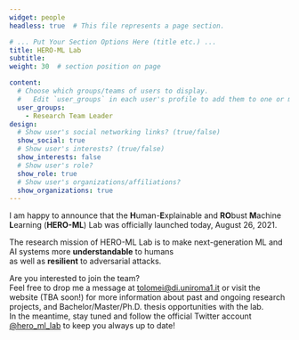 ```yaml
---
widget: people
headless: true  # This file represents a page section.

# ... Put Your Section Options Here (title etc.) ...
title: HERO-ML Lab
subtitle:
weight: 30  # section position on page

content:
  # Choose which groups/teams of users to display.
  #   Edit `user_groups` in each user's profile to add them to one or more of these groups.
  user_groups:
    - Research Team Leader
design:
  # Show user's social networking links? (true/false)
  show_social: true
  # Show user's interests? (true/false)
  show_interests: false
  # Show user's role?
  show_role: true
  # Show user's organizations/affiliations?
  show_organizations: true
---
```

I am happy to announce that the **H**uman-**E**xplainable and **RO**bust **M**achine **L**earning (**HERO-ML**) Lab was officially launched today, August 26, 2021.

The research mission of HERO-ML Lab is to make next-generation ML and AI systems more **understandable** to humans   
as well as **resilient** to adversarial attacks.

Are you interested to join the team?  
Feel free to drop me a message at <a href="mailto:tolomei@di.uniroma1.it">tolomei@di.uniroma1.it</a> or visit the website (TBA soon!) for more information about past and ongoing research projects, and Bachelor/Master/Ph.D. thesis opportunities with the lab.  
In the meantime, stay tuned and follow the official Twitter account <a href="https://twitter.com/hero_ml_lab">@hero_ml_lab</a> to keep you always up to date!
